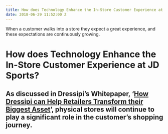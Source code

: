 ```yaml
---
title: How does Technology Enhance the In-Store Customer Experience at JD Sports?
date: 2018-06-29 11:52:00 Z
---
```


When a customer walks into a store they expect a great experience, and these expectations are continuously growing.

# How does Technology Enhance the In-Store Customer Experience at JD Sports?

## As discussed in Dressipi’s Whitepaper, ‘[How Dressipi can Help Retailers Transform their Biggest Asset](https://dressipi.com/downloads/how-dressipi-can-help-retailers-transform-their-biggest-asset-whitepaper/)’, physical stores will continue to play a significant role in the customer’s shopping journey.

